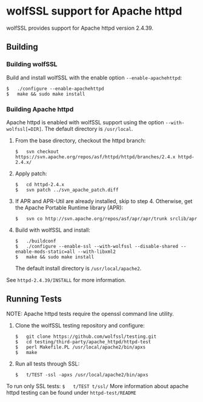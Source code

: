 # wolfSSL support for Apache httpd
wolfSSL provides support for Apache httpd version 2.4.39.
## Building
### Building wolfSSL
Build and install wolfSSL with the enable option `--enable-apachehttpd`:
```
$   ./configure --enable-apachehttpd
$   make && sudo make install
```
### Building Apache httpd
Apache httpd is enabled with wolfSSL support using the option `--with-wolfssl[=DIR]`. The default directory is `/usr/local`.

1. From the base directory, checkout the httpd branch:
    ```console
    $   svn checkout https://svn.apache.org/repos/asf/httpd/httpd/branches/2.4.x httpd-2.4.x/
    ```
2. Apply patch:
    ```
    $   cd httpd-2.4.x
    $   svn patch ../svn_apache_patch.diff
    ```
3. If APR and APR-Util are already installed, skip to step 4. Otherwise, get the Apache Portable Runtime library (APR):
    ```
    $   svn co http://svn.apache.org/repos/asf/apr/apr/trunk srclib/apr
    ```
4. Build with wolfSSL and install:
    ```
    $   ./buildconf
    $   ./configure --enable-ssl --with-wolfssl --disable-shared --enable-mods-static=all --with-libxml2
    $   make && sudo make install
    ```
    The default install directory is `/usr/local/apache2`.

See `httpd-2.4.39/INSTALL` for more information.

## Running Tests

NOTE: Apache httpd tests require the openssl command line utility.

1. Clone the wolfSSL testing repository and configure:
    ```
    $   git clone https://github.com/wolfssl/testing.git
    $   cd testing/third-party/apache_httpd/httpd-test
    $   perl Makefile.PL /usr/local/apache2/bin/apxs 
    $   make
    ```
2. Run all tests through SSL:
    ```
    $   t/TEST -ssl -apxs /usr/local/apache2/bin/apxs 
    ```
To run only SSL tests:
    ```
    $   t/TEST t/ssl/
    ```
More information about apache httpd testing can be found under `httpd-test/README`

